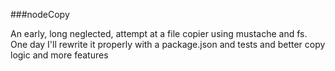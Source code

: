 ###nodeCopy

An early, long neglected, attempt at a file copier using mustache and fs.  
One day I'll rewrite it properly with a package.json and tests and better copy logic and more features

